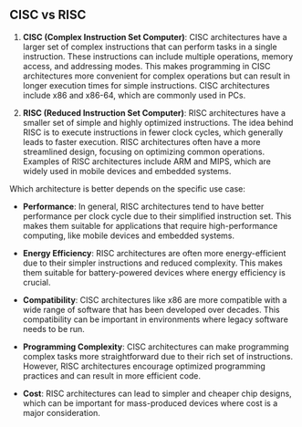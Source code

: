 ## CISC vs RISC

1. **CISC (Complex Instruction Set Computer)**:
   CISC architectures have a larger set of complex instructions that can perform tasks in a single instruction. These instructions can include multiple operations, memory access, and addressing modes. This makes programming in CISC architectures more convenient for complex operations but can result in longer execution times for simple instructions. CISC architectures include x86 and x86-64, which are commonly used in PCs.

2. **RISC (Reduced Instruction Set Computer)**:
   RISC architectures have a smaller set of simple and highly optimized instructions. The idea behind RISC is to execute instructions in fewer clock cycles, which generally leads to faster execution. RISC architectures often have a more streamlined design, focusing on optimizing common operations. Examples of RISC architectures include ARM and MIPS, which are widely used in mobile devices and embedded systems.

Which architecture is better depends on the specific use case:

- **Performance**: In general, RISC architectures tend to have better performance per clock cycle due to their simplified instruction set. This makes them suitable for applications that require high-performance computing, like mobile devices and embedded systems.

- **Energy Efficiency**: RISC architectures are often more energy-efficient due to their simpler instructions and reduced complexity. This makes them suitable for battery-powered devices where energy efficiency is crucial.

- **Compatibility**: CISC architectures like x86 are more compatible with a wide range of software that has been developed over decades. This compatibility can be important in environments where legacy software needs to be run.

- **Programming Complexity**: CISC architectures can make programming complex tasks more straightforward due to their rich set of instructions. However, RISC architectures encourage optimized programming practices and can result in more efficient code.

- **Cost**: RISC architectures can lead to simpler and cheaper chip designs, which can be important for mass-produced devices where cost is a major consideration.
